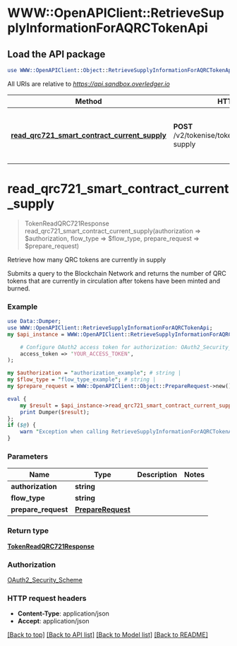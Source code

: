 # WWW::OpenAPIClient::RetrieveSupplyInformationForAQRCTokenApi

## Load the API package
```perl
use WWW::OpenAPIClient::Object::RetrieveSupplyInformationForAQRCTokenApi;
```

All URIs are relative to *https://api.sandbox.overledger.io*

Method | HTTP request | Description
------------- | ------------- | -------------
[**read_qrc721_smart_contract_current_supply**](RetrieveSupplyInformationForAQRCTokenApi.md#read_qrc721_smart_contract_current_supply) | **POST** /v2/tokenise/tokens/{flowType}/current-supply | Retrieve how many QRC tokens are currently in supply


# **read_qrc721_smart_contract_current_supply**
> TokenReadQRC721Response read_qrc721_smart_contract_current_supply(authorization => $authorization, flow_type => $flow_type, prepare_request => $prepare_request)

Retrieve how many QRC tokens are currently in supply

Submits a query to the Blockchain Network and returns the number of QRC tokens that are currently in circulation after tokens have been minted and burned.

### Example
```perl
use Data::Dumper;
use WWW::OpenAPIClient::RetrieveSupplyInformationForAQRCTokenApi;
my $api_instance = WWW::OpenAPIClient::RetrieveSupplyInformationForAQRCTokenApi->new(

    # Configure OAuth2 access token for authorization: OAuth2_Security_Scheme
    access_token => 'YOUR_ACCESS_TOKEN',
);

my $authorization = "authorization_example"; # string | 
my $flow_type = "flow_type_example"; # string | 
my $prepare_request = WWW::OpenAPIClient::Object::PrepareRequest->new(); # PrepareRequest | 

eval {
    my $result = $api_instance->read_qrc721_smart_contract_current_supply(authorization => $authorization, flow_type => $flow_type, prepare_request => $prepare_request);
    print Dumper($result);
};
if ($@) {
    warn "Exception when calling RetrieveSupplyInformationForAQRCTokenApi->read_qrc721_smart_contract_current_supply: $@\n";
}
```

### Parameters

Name | Type | Description  | Notes
------------- | ------------- | ------------- | -------------
 **authorization** | **string**|  | 
 **flow_type** | **string**|  | 
 **prepare_request** | [**PrepareRequest**](PrepareRequest.md)|  | 

### Return type

[**TokenReadQRC721Response**](TokenReadQRC721Response.md)

### Authorization

[OAuth2_Security_Scheme](../README.md#OAuth2_Security_Scheme)

### HTTP request headers

 - **Content-Type**: application/json
 - **Accept**: application/json

[[Back to top]](#) [[Back to API list]](../README.md#documentation-for-api-endpoints) [[Back to Model list]](../README.md#documentation-for-models) [[Back to README]](../README.md)

